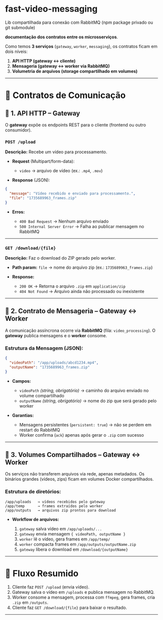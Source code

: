 # fast-video-messaging
Lib compartilhada para conexão com RabbitMQ (npm package privado ou git submodule)

**documentação dos contratos entre os microsserviços**.

Como temos **3 serviços** (`gateway`, `worker`, `messaging`), os contratos ficam em dois níveis:

1. **API HTTP (gateway ↔ cliente)**
2. **Mensageria (gateway ↔ worker via RabbitMQ)**
3. **Volumetria de arquivos (storage compartilhado em volumes)**

---

# 📄 Contratos de Comunicação

## 🔹 1. API HTTP – Gateway

O **gateway** expõe os endpoints REST para o cliente (frontend ou outro consumidor).

### `POST /upload`

**Descrição:** Recebe um vídeo para processamento.

* **Request** (Multipart/form-data):

  * `video` → arquivo de vídeo (ex.: `.mp4`, `.mov`)

* **Response** (JSON):

```json
{
  "message": "Vídeo recebido e enviado para processamento.",
  "file": "1735689963_frames.zip"
}
```

* **Erros:**

  * `400 Bad Request` → Nenhum arquivo enviado
  * `500 Internal Server Error` → Falha ao publicar mensagem no RabbitMQ

---

### `GET /download/{file}`

**Descrição:** Faz o download do ZIP gerado pelo worker.

* **Path param:** `file` → nome do arquivo zip (ex.: `1735689963_frames.zip`)

* **Response:**

  * `200 OK` → Retorna o arquivo `.zip` em `application/zip`
  * `404 Not Found` → Arquivo ainda não processado ou inexistente

---

## 🔹 2. Contrato de Mensageria – Gateway ↔ Worker

A comunicação assíncrona ocorre via **RabbitMQ** (fila: `video_processing`).
O **gateway** publica mensagens e o **worker** consome.

### Estrutura da Mensagem (JSON):

```json
{
  "videoPath": "/app/uploads/abcd1234.mp4",
  "outputName": "1735689963_frames.zip"
}
```

* **Campos:**

  * `videoPath` *(string, obrigatório)* → caminho do arquivo enviado no volume compartilhado
  * `outputName` *(string, obrigatório)* → nome do zip que será gerado pelo worker

* **Garantias:**

  * Mensagens persistentes (`persistent: true`) → não se perdem em restart do RabbitMQ
  * Worker confirma (`ack`) apenas após gerar o `.zip` com sucesso

---

## 🔹 3. Volumes Compartilhados – Gateway ↔ Worker

Os serviços não transferem arquivos via rede, apenas metadados.
Os binários grandes (vídeos, zips) ficam em volumes Docker compartilhados.

### Estrutura de diretórios:

```
/app/uploads   → vídeos recebidos pelo gateway
/app/temp      → frames extraídos pelo worker
/app/outputs   → arquivos zip prontos para download
```

* **Workflow de arquivos:**

  1. `gateway` salva vídeo em `/app/uploads/...`
  2. `gateway` envia mensagem `{ videoPath, outputName }`
  3. `worker` lê o vídeo, gera frames em `/app/temp/`
  4. `worker` compacta frames em `/app/outputs/outputName.zip`
  5. `gateway` libera o download em `/download/{outputName}`

---

# 🔹 Fluxo Resumido

1. Cliente faz `POST /upload` (envia vídeo).
2. Gateway salva o vídeo em `/uploads` e publica mensagem no RabbitMQ.
3. Worker consome a mensagem, processa com `ffmpeg`, gera frames, cria `.zip` em `/outputs`.
4. Cliente faz `GET /download/{file}` para baixar o resultado.

---
